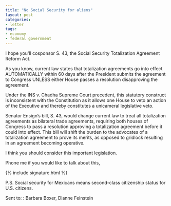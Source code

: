 ```yaml
---
title: "No Social Security for aliens"
layout: post
categories:
- letter
tags:
- economy
- federal government
---
```


I hope you'll cosponsor S. 43, the Social Security Totalization Agreement Reform Act.

As you know, current law states that totalization agreements go into effect AUTOMATICALLY within 60 days after the President submits the agreement to Congress UNLESS either House passes a resolution disapproving the agreement. 

Under the INS v. Chadha Supreme Court precedent, this statutory construct is inconsistent with the Constitution as it allows one House to veto an action of the Executive and thereby constitutes a unicameral legislative veto. 

Senator Ensign’s bill, S. 43, would change current law to treat all totalization agreements as bilateral trade agreements, requiring both houses of Congress to pass a resolution approving a totalization agreement before it could into effect. This bill will shift the burden to the advocates of a totalization agreement to prove its merits, as opposed to gridlock resulting in an agreement becoming operative. 

I think you should consider this important legislation.

Phone me if you would like to talk about this,

{% include signature.html %}

P.S. Social security for Mexicans means second-class citizenship status for U.S. citizens.

Sent to:
: Barbara Boxer, Dianne Feinstein
